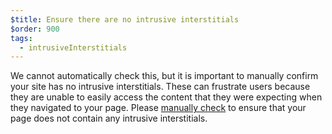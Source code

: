 ```yaml
---
$title: Ensure there are no intrusive interstitials
$order: 900
tags:
  - intrusiveInterstitials
---
```


We cannot automatically check this, but it is important to manually
confirm your site has no intrusive interstitials. These can frustrate
users because they are unable to easily access the content that they
were expecting when they navigated to your page. Please [manually
check](https://www.google.com/webmasters/tools/ad-experience-mobile-unverified?hl=en-GB)
to ensure that your page does not contain any intrusive interstitials.
